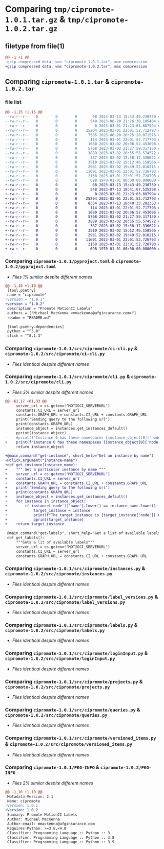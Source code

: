 # Comparing `tmp/cipromote-1.0.1.tar.gz` & `tmp/cipromote-1.0.2.tar.gz`

## filetype from file(1)

```diff
@@ -1 +1 @@
-gzip compressed data, was "cipromote-1.0.1.tar", max compression
+gzip compressed data, was "cipromote-1.0.2.tar", max compression
```

## Comparing `cipromote-1.0.1.tar` & `cipromote-1.0.2.tar`

### file list

```diff
@@ -1,15 +1,15 @@
--rw-r--r--   0        0        0       68 2023-03-13 15:43:49.230739 cipromote-1.0.1/README.md
--rw-r--r--   0        0        0      548 2023-06-20 21:26:30.105404 cipromote-1.0.1/pyproject.toml
--rw-r--r--   0        0        0        0 2023-03-01 21:23:03.887994 cipromote-1.0.1/src/cipromote/__init__.py
--rw-r--r--   0        0        0    25204 2023-03-01 22:01:52.712793 cipromote-1.0.1/src/cipromote/ci-cli.py
--rw-r--r--   0        0        0     7585 2023-06-20 20:25:28.071576 cipromote-1.0.1/src/cipromote/cli.py
--rw-r--r--   0        0        0      114 2023-03-01 22:01:52.717793 cipromote-1.0.1/src/cipromote/constants.py
--rw-r--r--   0        0        0     1680 2023-03-02 20:06:52.453096 cipromote-1.0.1/src/cipromote/instances.py
--rw-r--r--   0        0        0     5708 2023-03-02 21:27:59.317150 cipromote-1.0.1/src/cipromote/label_versions.py
--rw-r--r--   0        0        0     3889 2023-03-02 20:55:55.574572 cipromote-1.0.1/src/cipromote/labels.py
--rw-r--r--   0        0        0      387 2023-03-02 15:58:17.336622 cipromote-1.0.1/src/cipromote/login.py
--rw-r--r--   0        0        0     3510 2023-03-02 15:12:46.158566 cipromote-1.0.1/src/cipromote/loginInput.py
--rw-r--r--   0        0        0     2981 2023-03-02 19:49:52.016215 cipromote-1.0.1/src/cipromote/projects.py
--rw-r--r--   0        0        0    11691 2023-03-01 22:01:52.726793 cipromote-1.0.1/src/cipromote/queries.py
--rw-r--r--   0        0        0     2158 2023-03-01 22:01:52.728793 cipromote-1.0.1/src/cipromote/versioned_items.py
--rw-r--r--   0        0        0      698 1970-01-01 00:00:00.000000 cipromote-1.0.1/PKG-INFO
+-rw-r--r--   0        0        0       68 2023-03-13 15:43:49.230739 cipromote-1.0.2/README.md
+-rw-r--r--   0        0        0      548 2023-07-13 18:41:07.535298 cipromote-1.0.2/pyproject.toml
+-rw-r--r--   0        0        0        0 2023-03-01 21:23:03.887994 cipromote-1.0.2/src/cipromote/__init__.py
+-rw-r--r--   0        0        0    25204 2023-03-01 22:01:52.712793 cipromote-1.0.2/src/cipromote/ci-cli.py
+-rw-r--r--   0        0        0     8334 2023-07-13 18:40:33.202353 cipromote-1.0.2/src/cipromote/cli.py
+-rw-r--r--   0        0        0      114 2023-03-01 22:01:52.717793 cipromote-1.0.2/src/cipromote/constants.py
+-rw-r--r--   0        0        0     1680 2023-03-02 20:06:52.453096 cipromote-1.0.2/src/cipromote/instances.py
+-rw-r--r--   0        0        0     5708 2023-03-02 21:27:59.317150 cipromote-1.0.2/src/cipromote/label_versions.py
+-rw-r--r--   0        0        0     3889 2023-03-02 20:55:55.574572 cipromote-1.0.2/src/cipromote/labels.py
+-rw-r--r--   0        0        0      387 2023-03-02 15:58:17.336622 cipromote-1.0.2/src/cipromote/login.py
+-rw-r--r--   0        0        0     3510 2023-03-02 15:12:46.158566 cipromote-1.0.2/src/cipromote/loginInput.py
+-rw-r--r--   0        0        0     2981 2023-03-02 19:49:52.016215 cipromote-1.0.2/src/cipromote/projects.py
+-rw-r--r--   0        0        0    11691 2023-03-01 22:01:52.726793 cipromote-1.0.2/src/cipromote/queries.py
+-rw-r--r--   0        0        0     2158 2023-03-01 22:01:52.728793 cipromote-1.0.2/src/cipromote/versioned_items.py
+-rw-r--r--   0        0        0      698 1970-01-01 00:00:00.000000 cipromote-1.0.2/PKG-INFO
```

### Comparing `cipromote-1.0.1/pyproject.toml` & `cipromote-1.0.2/pyproject.toml`

 * *Files 1% similar despite different names*

```diff
@@ -1,10 +1,10 @@
 [tool.poetry]
 name = "cipromote"
-version = "1.0.1"
+version = "1.0.2"
 description = "Promote MotionCI Labels"
 authors = ["Michael MacKenna <mmackenna@ufginsurance.com>"]
 readme = "README.md"
 
 [tool.poetry.dependencies]
 python = "^3.8"
 click = "^8.1.3"
```

### Comparing `cipromote-1.0.1/src/cipromote/ci-cli.py` & `cipromote-1.0.2/src/cipromote/ci-cli.py`

 * *Files identical despite different names*

### Comparing `cipromote-1.0.1/src/cipromote/cli.py` & `cipromote-1.0.2/src/cipromote/cli.py`

 * *Files 3% similar despite different names*

```diff
@@ -61,17 +61,33 @@
     server_url = os.getenv("MOTIOCI_SERVERURL")
     constants.CI_URL = server_url
     constants.GRAPH_URL = constants.CI_URL + constants.GRAPH_URL
     print('Sending query to the following url')
     print(constants.GRAPH_URL)
     instance_object = instances.get_instances_default()
     pprint(instance_object)
-    #print(f"Instance 0 has these namespaces {instance_object[0]['node']['namespaces']}")
+    print(f"Instance 0 has these namespaces {instance_object[0]['node']['namespaces']}")
     return instance_object
 
+@main.command("get-instance", short_help="Get an instance by name")
+@click.argument("instance-name")
+def get_instance(instance_name):
+    """ Get a particular instance by name """
+    server_url = os.getenv("MOTIOCI_SERVERURL")
+    constants.CI_URL = server_url
+    constants.GRAPH_URL = constants.CI_URL + constants.GRAPH_URL
+    print('Sending query to the following url')
+    print(constants.GRAPH_URL)
+    instance_object = instances.get_instances_default()
+    for instance in instance_object:
+        if instance['node']['name'].lower() == instance_name.lower():
+            target_instance = instance
+            print(f"The target instance is {target_instance['node']['name']}")
+            pprint(target_instance)
+    return target_instance
 
 @main.command("get-labels", short_help="Get a list of available labels")
 def get_labels():
     """Gets a lit of available labels"""
     server_url = os.getenv("MOTIOCI_SERVERURL")
     constants.CI_URL = server_url
     constants.GRAPH_URL = constants.CI_URL + constants.GRAPH_URL
```

### Comparing `cipromote-1.0.1/src/cipromote/instances.py` & `cipromote-1.0.2/src/cipromote/instances.py`

 * *Files identical despite different names*

### Comparing `cipromote-1.0.1/src/cipromote/label_versions.py` & `cipromote-1.0.2/src/cipromote/label_versions.py`

 * *Files identical despite different names*

### Comparing `cipromote-1.0.1/src/cipromote/labels.py` & `cipromote-1.0.2/src/cipromote/labels.py`

 * *Files identical despite different names*

### Comparing `cipromote-1.0.1/src/cipromote/loginInput.py` & `cipromote-1.0.2/src/cipromote/loginInput.py`

 * *Files identical despite different names*

### Comparing `cipromote-1.0.1/src/cipromote/projects.py` & `cipromote-1.0.2/src/cipromote/projects.py`

 * *Files identical despite different names*

### Comparing `cipromote-1.0.1/src/cipromote/queries.py` & `cipromote-1.0.2/src/cipromote/queries.py`

 * *Files identical despite different names*

### Comparing `cipromote-1.0.1/src/cipromote/versioned_items.py` & `cipromote-1.0.2/src/cipromote/versioned_items.py`

 * *Files identical despite different names*

### Comparing `cipromote-1.0.1/PKG-INFO` & `cipromote-1.0.2/PKG-INFO`

 * *Files 2% similar despite different names*

```diff
@@ -1,10 +1,10 @@
 Metadata-Version: 2.1
 Name: cipromote
-Version: 1.0.1
+Version: 1.0.2
 Summary: Promote MotionCI Labels
 Author: Michael MacKenna
 Author-email: mmackenna@ufginsurance.com
 Requires-Python: >=3.8,<4.0
 Classifier: Programming Language :: Python :: 3
 Classifier: Programming Language :: Python :: 3.8
 Classifier: Programming Language :: Python :: 3.9
```

